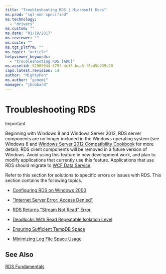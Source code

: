 ```yaml
---
title: "Troubleshooting RDS | Microsoft Docs"
ms.prod: "sql-non-specified"
ms.technology:
  - "drivers"
ms.custom: ""
ms.date: "01/19/2017"
ms.reviewer: ""
ms.suite: ""
ms.tgt_pltfrm: ""
ms.topic: "article"
helpviewer_keywords: 
  - "troubleshooting RDS [ADO]"
ms.assetid: 92905044-579f-4c38-bca6-f8bd5b239c20
caps.latest.revision: 14
author: "MightyPen"
ms.author: "genemi"
manager: "jhubbard"
---
```

# Troubleshooting RDS
> [!IMPORTANT]
>  Beginning with Windows 8 and Windows Server 2012, RDS server components are no longer included in the Windows operating system (see Windows 8 and [Windows Server 2012 Compatibility Cookbook](https://www.microsoft.com/en-us/download/details.aspx?id=27416) for more detail). RDS client components will be removed in a future version of Windows. Avoid using this feature in new development work, and plan to modify applications that currently use this feature. Applications that use RDS should migrate to [WCF Data Service](http://go.microsoft.com/fwlink/?LinkId=199565).  
  
 Refer to this section for solutions to specific errors or issues with RDS. This section contains the following topics.  
  
-   [Configuring RDS on Windows 2000](../../../ado/guide/remote-data-service/configuring-rds-on-windows-2000.md)  
  
-   ["Internet Server Error: Access Denied"](../../../ado/guide/remote-data-service/internet-server-error-access-denied.md)  
  
-   [RDS Returns "Stream Not Read" Error](../../../ado/guide/remote-data-service/rds-returns-stream-not-read-error.md)  
  
-   [Deadlocks With Read Repeatable Isolation Level](../../../ado/guide/remote-data-service/deadlocks-with-read-repeatable-isolation-level.md)  
  
-   [Ensuring Sufficient TempDB Space](../../../ado/guide/remote-data-service/ensuring-sufficient-tempdb-space.md)  
  
-   [Minimizing Log File Space Usage](../../../ado/guide/remote-data-service/minimizing-log-file-space-usage.md)  
  
## See Also  
 [RDS Fundamentals](../../../ado/guide/remote-data-service/rds-fundamentals.md)


